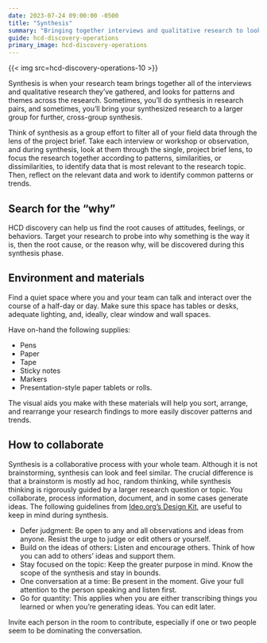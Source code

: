 ```yaml
---
date: 2023-07-24 09:00:00 -0500
title: "Synthesis"
summary: "Bringing together interviews and qualitative research to look for common patterns and themes"
guide: hcd-discovery-operations
primary_image: hcd-discovery-operations
---
```


{{< img src=hcd-discovery-operations-10 >}}

Synthesis is when your research team brings together all of the interviews and qualitative research they’ve gathered, and looks for patterns and themes across the research. Sometimes, you’ll do synthesis in research pairs, and sometimes, you’ll bring your synthesized research to a larger group for further, cross-group synthesis.

Think of synthesis as a group effort to filter all of your field data through the lens of the project brief. Take each interview or workshop or observation, and during synthesis, look at them through the single, project brief lens, to focus the research together according to patterns, similarities, or dissimilarities, to identify data that is most relevant to the research topic. Then, reflect on the relevant data and work to identify common patterns or trends.


## Search for the “why”

HCD discovery can help us find the root causes of attitudes, feelings, or behaviors. Target your research to probe into why something is the way it is, then the root cause, or the reason why, will be discovered during this synthesis phase.


## Environment and materials

Find a quiet space where you and your team can talk and interact over the course of a half-day or day. Make sure this space has tables or desks, adequate lighting, and, ideally, clear window and wall spaces.

Have on-hand the following supplies:

- Pens
- Paper
- Tape
- Sticky notes
- Markers
- Presentation-style paper tablets or rolls. 

The visual aids you make with these materials will help you sort, arrange, and rearrange your research findings to more easily discover patterns and trends.


## How to collaborate

Synthesis is a collaborative process with your whole team. Although it is not brainstorming, synthesis can look and feel similar. The crucial difference is that a brainstorm is mostly ad hoc, random thinking, while synthesis thinking is rigorously guided by a larger research question or topic. You collaborate, process information, document, and in some cases generate ideas. The following guidelines from [Ideo.org’s Design Kit](https://www.designkit.org/), are useful to keep in mind during synthesis.

- Defer judgment: Be open to any and all observations and ideas from anyone. Resist the urge to judge or edit others or yourself.
- Build on the ideas of others: Listen and encourage others. Think of how you can add to others’ ideas and support them.
- Stay focused on the topic: Keep the greater purpose in mind. Know the scope of the synthesis and stay in bounds.
- One conversation at a time: Be present in the moment. Give your full attention to the person speaking and listen first.
- Go for quantity: This applies when you are either transcribing things you learned or when you’re generating ideas. You can edit later.

Invite each person in the room to contribute, especially if one or two people seem to be dominating the conversation.

